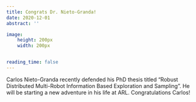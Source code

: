 ```yaml
---
title: Congrats Dr. Nieto-Granda!
date: 2020-12-01
abstract: ''

image:
    height: 200px
    width: 200px


reading_time: false
---
```



<!--more-->

Carlos Nieto-Granda recently defended his PhD thesis titled “Robust Distributed Multi-Robot Information Based Exploration and Sampling”. He will be starting a new adventure in his life at ARL. Congratulations Carlos!
